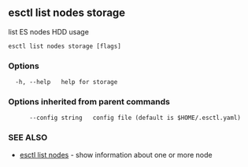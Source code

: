 ## esctl list nodes storage

list ES nodes HDD usage

```
esctl list nodes storage [flags]
```

### Options

```
  -h, --help   help for storage
```

### Options inherited from parent commands

```
      --config string   config file (default is $HOME/.esctl.yaml)
```

### SEE ALSO

* [esctl list nodes](esctl_list_nodes.md)	 - show information about one or more node

